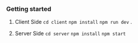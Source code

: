 ### Getting started
1. Client Side 
 ```cd client```
 ```npm install```
 ```npm run dev```
.


2. Server Side 
    ```cd server```
    ```npm install```
    ```npm start```